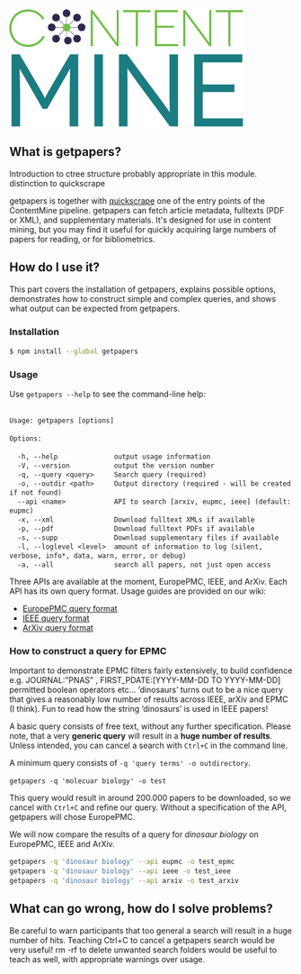 ![ContentMine logo](https://github.com/ContentMine/assets/blob/master/png/Content_mine(small).png)

## What is getpapers?
<!-- (describe core functionality) -->

Introduction to ctree structure probably appropriate in this module.
distinction to quickscrape

getpapers is together with [quickscrape](quickscrape.md) one of the entry points of the ContentMine pipeline. getpapers can fetch article metadata, fulltexts (PDF or XML), and supplementary materials. It's designed for use in content mining, but you may find it useful for quickly acquiring large numbers of papers for reading, or for bibliometrics.

## How do I use it?
<!-- (explain options) -->

This part covers the installation of getpapers, explains possible options, demonstrates how to construct simple and complex queries, and shows what output can be expected from getpapers.

### Installation

```bash
$ npm install --global getpapers
```

### Usage

Use `getpapers --help` to see the command-line help:

```

Usage: getpapers [options]

Options:

  -h, --help              output usage information
  -V, --version           output the version number
  -q, --query <query>     Search query (required)
  -o, --outdir <path>     Output directory (required - will be created if not found)
  --api <name>            API to search [arxiv, eupmc, ieee] (default: eupmc)
  -x, --xml               Download fulltext XMLs if available
  -p, --pdf               Download fulltext PDFs if available
  -s, --supp              Download supplementary files if available
  -l, --loglevel <level>  amount of information to log (silent, verbose, info*, data, warn, error, or debug)
  -a, --all               search all papers, not just open access

```

Three APIs are available at the moment, EuropePMC, IEEE, and ArXiv. Each API has its own query format. Usage guides are provided on our wiki:

- [EuropePMC query format](https://github.com/ContentMine/getpapers/wiki/europepmc-query-format)
- [IEEE query format](https://github.com/ContentMine/getpapers/wiki/ieee-query-format)
- [ArXiv query format](https://github.com/ContentMine/getpapers/wiki/arxiv-query-format)

### How to construct a query for EPMC

Important to demonstrate EPMC filters fairly extensively, to build confidence e.g. JOURNAL:”PNAS” , FIRST_PDATE:[YYYY-MM-DD TO YYYY-MM-DD] 
permitted boolean operators etc…
‘dinosaurs’ turns out to be a nice query that gives a reasonably low number of results across IEEE, arXiv and EPMC (I think). Fun to read how the string ‘dinosaurs’ is used in IEEE papers!

A basic query consists of free text, without any further specification. Please note, that a very **generic query** will result in a **huge number of results**. Unless intended, you can cancel a search with ```Ctrl+C``` in the command line.

A minimum query consists of ```-q 'query terms' -o outdirectory```. 

```getpapers -q 'molecuar biology' -o test```

This query would result in around 200.000 papers to be downloaded, so we cancel with ```Ctrl+C``` and refine our query. Without a specification of the API, getpapers will chose EuropePMC.

We will now compare the results of a query for *dinosaur biology* on EuropePMC, IEEE and ArXiv.

```bash
getpapers -q 'dinosaur biology' --api eupmc -o test_epmc
getpapers -q 'dinosaur biology' --api ieee -o test_ieee
getpapers -q 'dinosaur biology' --api arxiv -o test_arxiv
```



## What can go wrong, how do I solve problems?

Be careful to warn participants that too general a search will result in a huge number of hits. 
Teaching Ctrl+C to cancel a getpapers search would be very useful! 
rm -rf to delete unwanted search folders would be useful to teach as well, with appropriate warnings over usage.